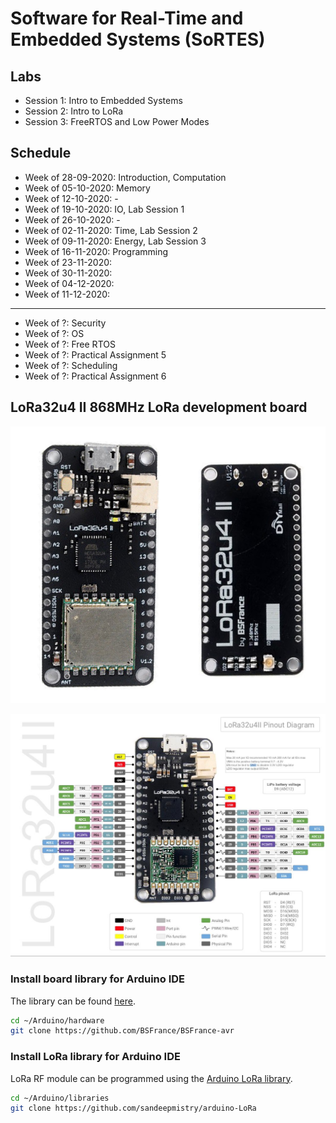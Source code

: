 # Software for Real-Time and Embedded Systems (SoRTES)
## Labs
- Session 1: Intro to Embedded Systems
- Session 2: Intro to LoRa
- Session 3: FreeRTOS and Low Power Modes

## Schedule
- Week of 28-09-2020: Introduction, Computation
- Week of 05-10-2020: Memory
- Week of 12-10-2020: -
- Week of 19-10-2020: IO, Lab Session 1
- Week of 26-10-2020: -
- Week of 02-11-2020: Time, Lab Session 2
- Week of 09-11-2020: Energy, Lab Session 3
- Week of 16-11-2020: Programming
- Week of 23-11-2020:
- Week of 30-11-2020:
- Week of 04-12-2020:
- Week of 11-12-2020:

---

- Week of ?: Security
- Week of ?: OS
- Week of ?: Free RTOS
- Week of ?: Practical Assignment 5
- Week of ?: Scheduling
- Week of ?: Practical Assignment 6

## LoRa32u4 II 868MHz LoRa development board
![Image of LoRa32u4 II v1.2](LoRa32u4.png)

![Image of LoRa32u4 II v1.2 pins](LoRa32u4-pins.png)

### Install board library for Arduino IDE
The library can be found [here](https://github.com/BSFrance/BSFrance-avr).

```bash
cd ~/Arduino/hardware
git clone https://github.com/BSFrance/BSFrance-avr
```

### Install LoRa library for Arduino IDE
LoRa RF module can be programmed using the [Arduino LoRa library](https://github.com/sandeepmistry/arduino-LoRa).

```bash
cd ~/Arduino/libraries
git clone https://github.com/sandeepmistry/arduino-LoRa
```

